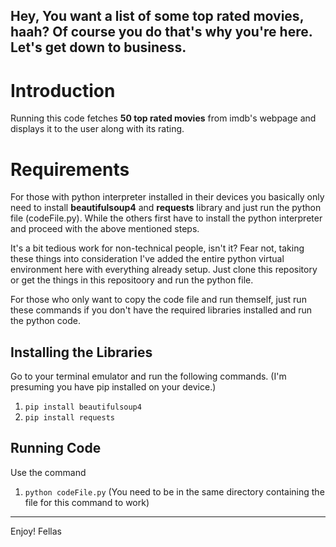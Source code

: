 Hey, You want a list of some top rated movies, haah? Of course you do
that's why you're here. Let's get down to business.
---
# Introduction

Running this code fetches **50 top rated movies** from imdb's webpage
and displays it to the user along with its rating. 
[^1]: That's all it does. Told you earlier not to come to my repo's with
higher expectations. 

# Requirements

For those with python interpreter installed in their devices you basically
only need to install **beautifulsoup4** and **requests** library and just run the python file (codeFile.py).
While the others first have to install the python interpreter and proceed with the above mentioned steps.

It's a bit tedious work for non-technical people, isn't it? Fear not, taking these things into consideration
I've added the entire python virtual environment here with everything already setup. 
Just clone this repository or get the things in this repositoory and run the python file.

For those who only want to copy the code file and run themself, just run these commands if you don't have the required libraries installed and run the python code.

## Installing the Libraries

Go to your terminal emulator and run the following commands. (I'm presuming you have pip installed on your device.)
1. `pip install beautifulsoup4`
2. `pip install requests`

## Running Code

Use the command

1. `python codeFile.py`
(You need to be in the same directory containing the file for this command to work)
---
Enjoy! Fellas
